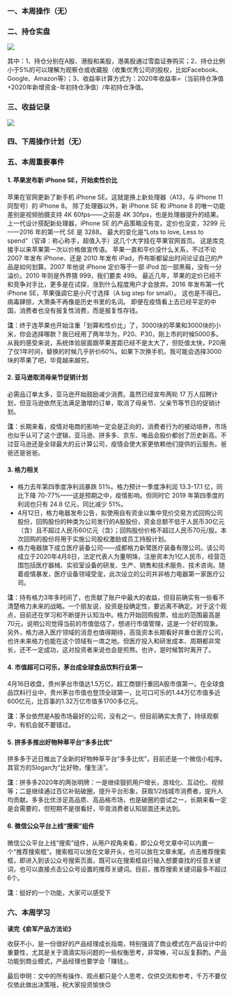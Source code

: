 ### 一、本周操作（无）

### 二、持仓实盘

![](https://imgkr.cn-bj.ufileos.com/fd6707f6-b940-4fe6-9c8f-fddb68e3e907.png)
  
其中：1、持仓分别在A股、港股和美股，港美股通过雪盈证券购买；2、持仓比例小于5%的可以理解为观察仓或收藏股（收集优秀公司的股权，比如Facebook、Google、Amazon等）；3、收益率计算方式为：2020年收益率=（当前持仓净值+2020年新增资金-年初持仓净值）/年初持仓净值。

### 三、收益记录

![](https://imgkr.cn-bj.ufileos.com/2be0e22b-87ef-47a2-98dc-9ba99622e5b8.png)

### 四、下周操作计划（无）

### 五、本周重要事件

#### 1. 苹果发布新 iPhone SE，开始卖性价比

苹果在官网更新了新手机 iPhone SE。这就是换上新处理器（A13，与 iPhone 11 同型号）的 iPhone 8。 除了处理器以外，新 iPhone SE 和 iPhone 8 的唯一功能差别是视频拍摄支持 4K 60fps——之前是 4K 30fps，也是处理器提升的结果。 上一代设计搭配新处理器，iPhone SE 的产品策略没有变。定价也没变，3299 元——2016 年的第一代 SE 是 3288。 最大的变化是“Lots to love, Less to spend”（官译：称心称手，超值入手）这几个大字挂在苹果官网首页。 这是库克接手以来苹果第一次以价格做宣传语。 苹果一直和平价没什么关系，不过不论 2007 年发布 iPhone、还是 2010 年发布 iPad，乔布斯都留出时间论证自己的产品是如何划算。2007 年他说 iPhone 定价等于一部 iPod 加一部黑莓，没有一分溢价。2010 年则是外界猜 999，我们要卖 499。 最近几年，苹果的定价已经不和竞争对手比，更多是在试探，涨到什么程度用户才会放弃。2016 年发布第一代 iPhone SE，苹果强调它是小尺寸选择（A big step for small）。 这也是不得已。病毒肆掠，大萧条不再像是历史书里的名词。 即便在疫情看上去已经平定的中国，消费者也没有报复性消费，而是报复性存钱。

**注**：终于连苹果也开始注重「划算和性价比」了，3000块的苹果和3000块的小米，你会选择哪款？我已经用了两年华为，P20、P30，刚上市的时候5000多。从我的感受来说，系统体验层面跟苹果差距已经不是太大了，但贬值太快，P20用了仅1年时间，替换的时候几乎折价60%。如果下次换手机，我可能会选择3000块的苹果了吧，毕竟越来越穷。  

#### 2. 亚马逊取消母亲节促销计划

必需品订单太多，亚马逊开始鼓励减少消费。虽然已经宣布两轮 17 万人招聘计划，但亚马逊依然无法满足激增的订单，取消了母亲节、父亲节等节日的促销计划。

**注**：长期来看，疫情对电商的影响一定会是正向的，消费者行为的被动培养，市场也似乎认可了这个逻辑，亚马逊、拼多多、京东、唯品会股价都创了历史新高。不过亚马逊还是全球最大的云计算公司，疫情会使大家更依赖他们提供的云服务。爸爸还是爸爸。

#### 3. 格力相关

* 格力去年第四季度净利润暴跌 51%。格力预计一季度净利润 13.3-17.1 亿，同比下降 70-77%——这是预期之中，疫情影响。但同时它 2019 年第四季度的利润也只有 24.8 亿元，同比减少 51%。
* 4月12日，格力电器发布公告，拟使用自有资金以集中竞价交易方式回购公司股份，回购股份的种类为公司发行的A股股份，资金总额不低于人民币30亿元（含）且不超过人民币60亿元（含）；回购股份价格不超过人民币70元/股。本次回购的股份将用于实施公司股权激励或员工持股计划。
* 格力电器旗下成立医疗装备公司——成都格力新鹭医疗装备有限公司。该公司成立于2020年4月8日，法定代表人为董明珠，注册资本为1亿人民币，经营范围包括医疗器械、实验室设备的研发、生产、销售和技术服务、技术咨询。随着疫情暴发，医疗设备领域受宠，此次设立的公司并非格力电器第一家医疗公司。


**注**：持有格力3年多时间了，也贡献了账户中最大的收益，但目前确实有一些看不清楚格力未来的战略。一个朋友说，投资是投确定性，要远离不确定。对于这个观点，目前还在学习和不断提升认知当中。格力开始回购股票，给出的范围最高是70元，说明公司觉得当前的市值低估了，想进行市值管理，这是一个好的现象。另外，格力进入医疗领域的消息也值得期待，高瓴资本长期看好并重仓医疗公司，也许未来格力也能在这个领域有一席之地。但医疗投入和研发成本、周期都非常长，还不一定成功，这对投资者来说也会是煎熬。也许，是时候暂时离开了。

#### 4. 市值超可口可乐，茅台成全球食品饮料行业第一

4月16日收盘，贵州茅台市值达1.5万亿，超工商银行重回A股市值第一。在全球食品饮料行业中，贵州茅台市值也登顶全球第一，比可口可乐的1.44万亿市值多近600亿元，比百事的1.32万亿市值多1700多亿元。

**注**：茅台依然是A股市场最好的公司，没有之一。但目前确实太贵了，持续观察中，有机会就不要错过。

#### 5. 拼多多推出好物种草平台“多多比优”

拼多多于近日推出了全新的好物种草平台“多多比优”，目前还是一个微信小程序。其官方的Slogan为“比好物，懂生活”。

**注**：拼多多2020年的两张明牌：一是继续狠抓用户增长，游戏化、互动化、视频等；二是继续通过百亿补贴破圈，提升平台形象，获取1/2线城市消费者，提升人均贡献。多多比优涉足高品质、高品格市场，也是破圈的尝试之一，长期来看一定是会需要的，但短期不是很看好，毕竟消费者认知层面还未达到。

#### 6. 微信公众平台上线“搜索”组件

微信公众平台上线“搜索”组件，从用户视角来看，即公众号文章中可以内置一个“推荐搜索框”。搜索框可以放在文章开头，也可以放在文章末尾。点击推荐搜索框，即进入到该公众号搜索页面，既可以在搜索框自行输入想要查找的任意关键词，也可以直接点击公众号设置的推荐关键词。目前，推荐搜索关键词最多不超过6个。

**注**：挺好的一个功能，大家可以感受下

### 六、本周学习

**读完《俞军产品方法论》**

收获不小，是一份很好的产品经理成长指南，特别强调了商业模式在产品设计中的重要性，尤其是关于滴滴实际问题的一些权衡思考，非常棒，可以反复斟酌。产品功能到商业模式，产品经理也要学会「赚钱」。
  
最后申明：文中的所有操作、观点都只是个人思考，仅供交流和参考，千万不要仅仅依此做出决策哦，祝大家投资愉快😊